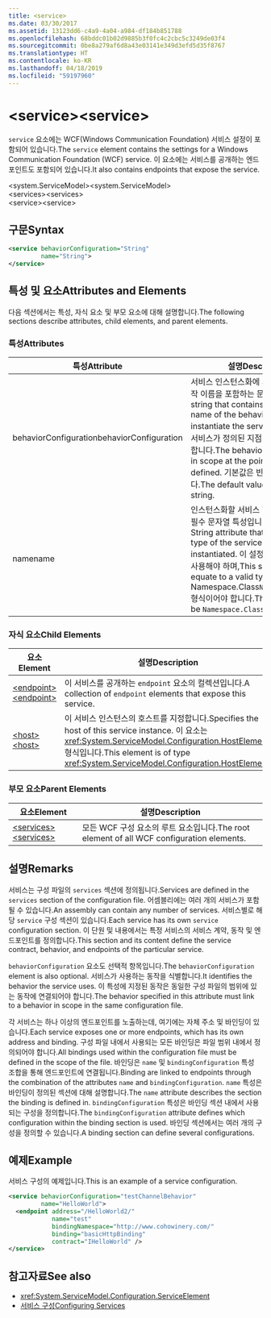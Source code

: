 ```yaml
---
title: <service>
ms.date: 03/30/2017
ms.assetid: 13123dd6-c4a9-4a04-a984-df184b851788
ms.openlocfilehash: 68bddc01b02d9885b3f0fc4c2cbc5c3249de03f4
ms.sourcegitcommit: 0be8a279af6d8a43e03141e349d3efd5d35f8767
ms.translationtype: HT
ms.contentlocale: ko-KR
ms.lasthandoff: 04/18/2019
ms.locfileid: "59197960"
---
```

# <a name="service"></a><span data-ttu-id="cca5b-101">\<service></span><span class="sxs-lookup"><span data-stu-id="cca5b-101">\<service></span></span>
<span data-ttu-id="cca5b-102">`service` 요소에는 WCF(Windows Communication Foundation) 서비스 설정이 포함되어 있습니다.</span><span class="sxs-lookup"><span data-stu-id="cca5b-102">The `service` element contains the settings for a Windows Communication Foundation (WCF) service.</span></span> <span data-ttu-id="cca5b-103">이 요소에는 서비스를 공개하는 엔드포인트도 포함되어 있습니다.</span><span class="sxs-lookup"><span data-stu-id="cca5b-103">It also contains endpoints that expose the service.</span></span>  
  
 <span data-ttu-id="cca5b-104">\<system.ServiceModel></span><span class="sxs-lookup"><span data-stu-id="cca5b-104">\<system.ServiceModel></span></span>  
<span data-ttu-id="cca5b-105">\<services></span><span class="sxs-lookup"><span data-stu-id="cca5b-105">\<services></span></span>  
<span data-ttu-id="cca5b-106">\<service></span><span class="sxs-lookup"><span data-stu-id="cca5b-106">\<service></span></span>  
  
## <a name="syntax"></a><span data-ttu-id="cca5b-107">구문</span><span class="sxs-lookup"><span data-stu-id="cca5b-107">Syntax</span></span>  
  
```xml  
<service behaviorConfiguration="String"
         name="String">
</service>
```  
  
## <a name="attributes-and-elements"></a><span data-ttu-id="cca5b-108">특성 및 요소</span><span class="sxs-lookup"><span data-stu-id="cca5b-108">Attributes and Elements</span></span>  
 <span data-ttu-id="cca5b-109">다음 섹션에서는 특성, 자식 요소 및 부모 요소에 대해 설명합니다.</span><span class="sxs-lookup"><span data-stu-id="cca5b-109">The following sections describe attributes, child elements, and parent elements.</span></span>  
  
### <a name="attributes"></a><span data-ttu-id="cca5b-110">특성</span><span class="sxs-lookup"><span data-stu-id="cca5b-110">Attributes</span></span>  
  
|<span data-ttu-id="cca5b-111">특성</span><span class="sxs-lookup"><span data-stu-id="cca5b-111">Attribute</span></span>|<span data-ttu-id="cca5b-112">설명</span><span class="sxs-lookup"><span data-stu-id="cca5b-112">Description</span></span>|  
|---------------|-----------------|  
|<span data-ttu-id="cca5b-113">behaviorConfiguration</span><span class="sxs-lookup"><span data-stu-id="cca5b-113">behaviorConfiguration</span></span>|<span data-ttu-id="cca5b-114">서비스 인스턴스화에 사용할 동작의 동작 이름을 포함하는 문자열입니다.</span><span class="sxs-lookup"><span data-stu-id="cca5b-114">A string that contains the behavior name of the behavior to be used to instantiate the service.</span></span> <span data-ttu-id="cca5b-115">동작 이름은 서비스가 정의된 지점의 범위에 속해야 합니다.</span><span class="sxs-lookup"><span data-stu-id="cca5b-115">The behavior name must be in scope at the point the service is defined.</span></span> <span data-ttu-id="cca5b-116">기본값은 빈 문자열입니다.</span><span class="sxs-lookup"><span data-stu-id="cca5b-116">The default value is an empty string.</span></span>|  
|<span data-ttu-id="cca5b-117">name</span><span class="sxs-lookup"><span data-stu-id="cca5b-117">name</span></span>|<span data-ttu-id="cca5b-118">인스턴스화할 서비스 형식을 지정하는 필수 문자열 특성입니다.</span><span class="sxs-lookup"><span data-stu-id="cca5b-118">Required String attribute that specifies the type of the service to be instantiated.</span></span> <span data-ttu-id="cca5b-119">이 설정은 유효한 형식을 사용해야 하며,</span><span class="sxs-lookup"><span data-stu-id="cca5b-119">This setting must equate to a valid type.</span></span> <span data-ttu-id="cca5b-120">Namespace.Class`Namespace.Class.` 형식이어야 합니다.</span><span class="sxs-lookup"><span data-stu-id="cca5b-120">The format should be `Namespace.Class.`</span></span>|  
  
### <a name="child-elements"></a><span data-ttu-id="cca5b-121">자식 요소</span><span class="sxs-lookup"><span data-stu-id="cca5b-121">Child Elements</span></span>  
  
|<span data-ttu-id="cca5b-122">요소</span><span class="sxs-lookup"><span data-stu-id="cca5b-122">Element</span></span>|<span data-ttu-id="cca5b-123">설명</span><span class="sxs-lookup"><span data-stu-id="cca5b-123">Description</span></span>|  
|-------------|-----------------|  
|[<span data-ttu-id="cca5b-124">\<endpoint></span><span class="sxs-lookup"><span data-stu-id="cca5b-124">\<endpoint></span></span>](../../../../../docs/framework/configure-apps/file-schema/wcf/endpoint-element.md)|<span data-ttu-id="cca5b-125">이 서비스를 공개하는 `endpoint` 요소의 컬렉션입니다.</span><span class="sxs-lookup"><span data-stu-id="cca5b-125">A collection of `endpoint` elements that expose this service.</span></span>|  
|[<span data-ttu-id="cca5b-126">\<host></span><span class="sxs-lookup"><span data-stu-id="cca5b-126">\<host></span></span>](../../../../../docs/framework/configure-apps/file-schema/wcf/host.md)|<span data-ttu-id="cca5b-127">이 서비스 인스턴스의 호스트를 지정합니다.</span><span class="sxs-lookup"><span data-stu-id="cca5b-127">Specifies the host of this service instance.</span></span> <span data-ttu-id="cca5b-128">이 요소는 <xref:System.ServiceModel.Configuration.HostElement> 형식입니다.</span><span class="sxs-lookup"><span data-stu-id="cca5b-128">This element is of type <xref:System.ServiceModel.Configuration.HostElement>.</span></span>|  
  
### <a name="parent-elements"></a><span data-ttu-id="cca5b-129">부모 요소</span><span class="sxs-lookup"><span data-stu-id="cca5b-129">Parent Elements</span></span>  
  
|<span data-ttu-id="cca5b-130">요소</span><span class="sxs-lookup"><span data-stu-id="cca5b-130">Element</span></span>|<span data-ttu-id="cca5b-131">설명</span><span class="sxs-lookup"><span data-stu-id="cca5b-131">Description</span></span>|  
|-------------|-----------------|  
|[<span data-ttu-id="cca5b-132">\<services></span><span class="sxs-lookup"><span data-stu-id="cca5b-132">\<services></span></span>](../../../../../docs/framework/configure-apps/file-schema/wcf/services.md)|<span data-ttu-id="cca5b-133">모든 WCF 구성 요소의 루트 요소입니다.</span><span class="sxs-lookup"><span data-stu-id="cca5b-133">The root element of all WCF configuration elements.</span></span>|  
  
## <a name="remarks"></a><span data-ttu-id="cca5b-134">설명</span><span class="sxs-lookup"><span data-stu-id="cca5b-134">Remarks</span></span>  
 <span data-ttu-id="cca5b-135">서비스는 구성 파일의 `services` 섹션에 정의됩니다.</span><span class="sxs-lookup"><span data-stu-id="cca5b-135">Services are defined in the `services` section of the configuration file.</span></span> <span data-ttu-id="cca5b-136">어셈블리에는 여러 개의 서비스가 포함될 수 있습니다.</span><span class="sxs-lookup"><span data-stu-id="cca5b-136">An assembly can contain any number of services.</span></span> <span data-ttu-id="cca5b-137">서비스별로 해당 `service` 구성 섹션이 있습니다.</span><span class="sxs-lookup"><span data-stu-id="cca5b-137">Each service has its own `service` configuration section.</span></span> <span data-ttu-id="cca5b-138">이 단원 및 내용에서는 특정 서비스의 서비스 계약, 동작 및 엔드포인트를 정의합니다.</span><span class="sxs-lookup"><span data-stu-id="cca5b-138">This section and its content define the service contract, behavior, and endpoints of the particular service.</span></span>  
  
 <span data-ttu-id="cca5b-139">`behaviorConfiguration` 요소도 선택적 항목입니다.</span><span class="sxs-lookup"><span data-stu-id="cca5b-139">The `behaviorConfiguration` element is also optional.</span></span> <span data-ttu-id="cca5b-140">서비스가 사용하는 동작을 식별합니다.</span><span class="sxs-lookup"><span data-stu-id="cca5b-140">It identifies the behavior the service uses.</span></span> <span data-ttu-id="cca5b-141">이 특성에 지정된 동작은 동일한 구성 파일의 범위에 있는 동작에 연결되어야 합니다.</span><span class="sxs-lookup"><span data-stu-id="cca5b-141">The behavior specified in this attribute must link to a behavior in scope in the same configuration file.</span></span>  
  
 <span data-ttu-id="cca5b-142">각 서비스는 하나 이상의 엔드포인트를 노출하는데, 여기에는 자체 주소 및 바인딩이 있습니다.</span><span class="sxs-lookup"><span data-stu-id="cca5b-142">Each service exposes one or more endpoints, which has its own address and binding.</span></span> <span data-ttu-id="cca5b-143">구성 파일 내에서 사용되는 모든 바인딩은 파일 범위 내에서 정의되어야 합니다.</span><span class="sxs-lookup"><span data-stu-id="cca5b-143">All bindings used within the configuration file must be defined in the scope of the file.</span></span> <span data-ttu-id="cca5b-144">바인딩은 `name` 및 `bindingConfiguration` 특성 조합을 통해 엔드포인트에 연결됩니다.</span><span class="sxs-lookup"><span data-stu-id="cca5b-144">Binding are linked to endpoints through the combination of the attributes `name` and `bindingConfiguration`.</span></span> <span data-ttu-id="cca5b-145">`name` 특성은 바인딩이 정의된 섹션에 대해 설명합니다.</span><span class="sxs-lookup"><span data-stu-id="cca5b-145">The `name` attribute describes the section the binding is defined in.</span></span> <span data-ttu-id="cca5b-146">`bindingConfiguration` 특성은 바인딩 섹션 내에서 사용되는 구성을 정의합니다.</span><span class="sxs-lookup"><span data-stu-id="cca5b-146">The `bindingConfiguration` attribute defines which configuration within the binding section is used.</span></span> <span data-ttu-id="cca5b-147">바인딩 섹션에서는 여러 개의 구성을 정의할 수 있습니다.</span><span class="sxs-lookup"><span data-stu-id="cca5b-147">A binding section can define several configurations.</span></span>  
  
## <a name="example"></a><span data-ttu-id="cca5b-148">예제</span><span class="sxs-lookup"><span data-stu-id="cca5b-148">Example</span></span>  
 <span data-ttu-id="cca5b-149">서비스 구성의 예제입니다.</span><span class="sxs-lookup"><span data-stu-id="cca5b-149">This is an example of a service configuration.</span></span>  
  
```xml  
<service behaviorConfiguration="testChannelBehavior"
         name="HelloWorld">
  <endpoint address="/HelloWorld2/"
            name="test"
            bindingNamespace="http://www.cohowinery.com/"
            binding="basicHttpBinding"
            contract="IHelloWorld" />
</service>
```  
  
## <a name="see-also"></a><span data-ttu-id="cca5b-150">참고자료</span><span class="sxs-lookup"><span data-stu-id="cca5b-150">See also</span></span>

- <xref:System.ServiceModel.Configuration.ServiceElement>
- [<span data-ttu-id="cca5b-151">서비스 구성</span><span class="sxs-lookup"><span data-stu-id="cca5b-151">Configuring Services</span></span>](../../../../../docs/framework/wcf/configuring-services.md)
